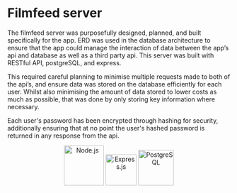 # Filmfeed server

The filmfeed server was purposefully designed, planned, and built specifically for the app. ERD was used in the database architecture to ensure that the app could manage the interaction of data between the app’s api and database as well as a third party api. This server was built with RESTful API, postgreSQL, and express.

This required careful planning to minimise multiple requests made to both of the api’s, and ensure data was stored on the database efficiently for each user. Whilst also minimising the amount of data stored to lower costs as much as possible, that was done by only storing key information where necessary.

Each user's password has been encrypted through hashing for security, additionally ensuring that at no point the user's hashed password is returned in any response from the api.

<p align="center">
  <img src="https://seekvectors.com/files/download/node%20js%20logo.png" alt="Node.js" width="90"/>
  <img src="https://adware-technologies.s3.amazonaws.com/uploads/technology/thumbnail/20/express-js.png" alt="Express.js" width="70"/>
  <img src="https://vadosware.io/images/postgres-logo.png" alt="PostgreSQL" width="80"/>
</p>

